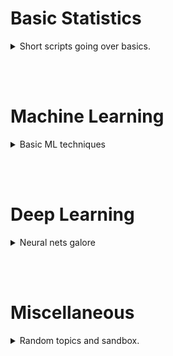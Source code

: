 # Basic Statistics
<details>
<summary>Short scripts going over basics.</summary>
<br>

[Hello World](HelloWorld.md)<br>
</details>

<br><br>

# Machine Learning
<details>
<summary>Basic ML techniques</summary>
<br>

[Test Page](TestPage.md)<br>
</details>

<br><br>

# Deep Learning
<details>
<summary>Neural nets galore</summary>
<br>

[Test Page](TestPage.md)<br>
</details>

<br><br>

# Miscellaneous
<details>
<summary>Random topics and sandbox.</summary>
<br>

[Test Page](TestPage.md) <br>
[Test Project](https://albertkyou.github.io/TestProject/)<br>
[Hello World](HelloWorld.md)<br>
</details>



